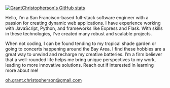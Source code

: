 [![GrantChristopherson's GitHub stats](https://github-readme-stats.vercel.app/api?username=GrantChristopherson&count_private=true&theme=react)](https://github.com/GrantChristopherson/github-readme-stats)

Hello, I’m a San Francisco-based full-stack software engineer with a passion for creating dynamic web applications.   I have experience working with JavaScript, Python, and frameworks like Express and Flask.   With skills in these technologies, I've created many robust and scalable projects.

When not coding, I can be found tending to my tropical shade garden or going to concerts happening around the Bay Area.   I find these hobbies are a great way to unwind and recharge my creative batteries.   I’m a firm believer that a well-rounded life helps me bring unique perspectives to my work, leading to more innovative solutions.  Reach out if interested in learning more about me!

oh.grant.christopherson@gmail.com 
